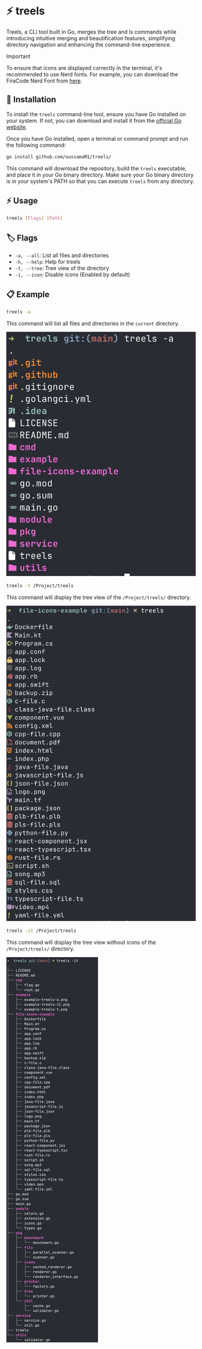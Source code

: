 # ⚡ treels
Treels, a CLI tool built in Go, merges the tree and ls commands while introducing intuitive merging and beautification features, 
simplifying directory navigation and enhancing the command-line experience.

> [!IMPORTANT]  
> To ensure that icons are displayed correctly in the terminal, it's recommended to use Nerd fonts. For example, you can download the FiraCode Nerd Font from [here](https://github.com/ryanoasis/nerd-fonts/releases/download/v3.2.0/FiraCode.zip).

## 🚀 Installation

To install the `treels` command-line tool, ensure you have Go installed on your system. If not, you can download and install it from the [official Go website](https://golang.org/dl/).

Once you have Go installed, open a terminal or command prompt and run the following command:

```bash
go install github.com/oussamaM1/treels/
```

This command will download the repository, build the `treels` executable, and place it in your Go binary directory. Make sure your Go binary directory is in your system's PATH so that you can execute `treels` from any directory.

## ⚡ Usage

```bash
treels [Flags] [Path]
```

## 🏷️ Flags

- `-a, --all`: List all files and directories
- `-h, --help`: Help for treels
- `-t, --tree`: Tree view of the directory
- `-i, --icon`: Disable icons (Enabled by default)

## 📋 Example

```bash
treels -a
```

This command will list all files and directories in the `current` directory.

![](example/example-treels-a.png)

```bash
treels -t /Project/treels
```

This command will display the tree view of the `/Project/treels/` directory.

![](example/example-treels-t.png)

```bash
treels -it /Project/treels
```

This command will display the tree view without icons of the `/Project/treels/` directory.

![](example/example-treels-it.png)

